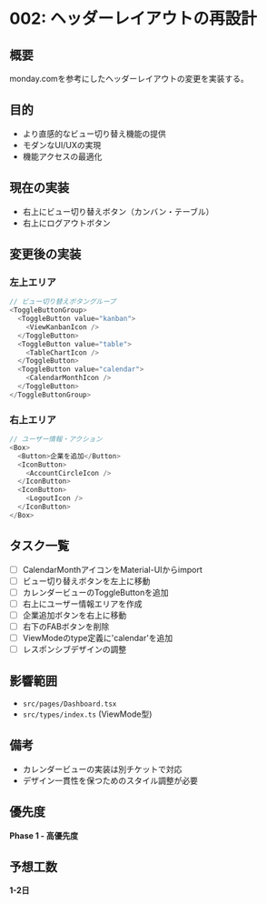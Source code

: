 # 002: ヘッダーレイアウトの再設計

## 概要
monday.comを参考にしたヘッダーレイアウトの変更を実装する。

## 目的
- より直感的なビュー切り替え機能の提供
- モダンなUI/UXの実現
- 機能アクセスの最適化

## 現在の実装
- 右上にビュー切り替えボタン（カンバン・テーブル）
- 右上にログアウトボタン

## 変更後の実装

### 左上エリア
```typescript
// ビュー切り替えボタングループ
<ToggleButtonGroup>
  <ToggleButton value="kanban">
    <ViewKanbanIcon />
  </ToggleButton>
  <ToggleButton value="table">
    <TableChartIcon />
  </ToggleButton>
  <ToggleButton value="calendar">
    <CalendarMonthIcon />
  </ToggleButton>
</ToggleButtonGroup>
```

### 右上エリア
```typescript
// ユーザー情報・アクション
<Box>
  <Button>企業を追加</Button>
  <IconButton>
    <AccountCircleIcon />
  </IconButton>
  <IconButton>
    <LogoutIcon />
  </IconButton>
</Box>
```

## タスク一覧
- [ ] CalendarMonthアイコンをMaterial-UIからimport
- [ ] ビュー切り替えボタンを左上に移動
- [ ] カレンダービューのToggleButtonを追加  
- [ ] 右上にユーザー情報エリアを作成
- [ ] 企業追加ボタンを右上に移動
- [ ] 右下のFABボタンを削除
- [ ] ViewModeのtype定義に'calendar'を追加
- [ ] レスポンシブデザインの調整

## 影響範囲
- `src/pages/Dashboard.tsx`
- `src/types/index.ts` (ViewMode型)

## 備考
- カレンダービューの実装は別チケットで対応
- デザイン一貫性を保つためのスタイル調整が必要

## 優先度
**Phase 1 - 高優先度**

## 予想工数
**1-2日**